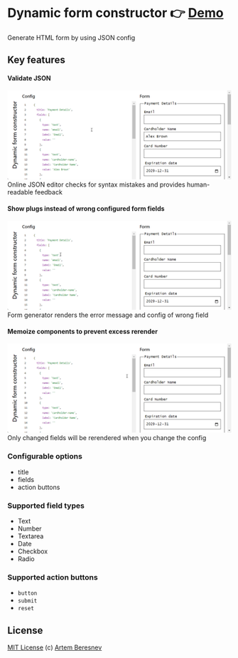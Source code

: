 # Dynamic form constructor 👉 [Demo](https://artembert.github.io/dynamic-form-constructor/)

Generate HTML form by using JSON config

## Key features
#### Validate JSON
  ![validate json](./readme/validate-json.gif)
Online JSON editor checks for syntax mistakes and provides human-readable feedback

#### Show plugs instead of wrong configured form fields
  ![fallback](./readme/fallback.gif)
Form generator renders the error message and config
of wrong field

#### Memoize components to prevent excess rerender
  ![memoization](./readme/memoization.gif)
Only changed fields will be rerendered when you change the config

### Configurable options
- title
- fields
- action buttons

### Supported field types
- Text
- Number
- Textarea
- Date
- Checkbox
- Radio

### Supported action buttons
- `button`
- `submit`
- `reset`

## License
[MIT License](https://artembert.github.io/dynamic-form-constructor/main/LICENSE) (c) [Artem Beresnev](https://twitter.com/artembert)
